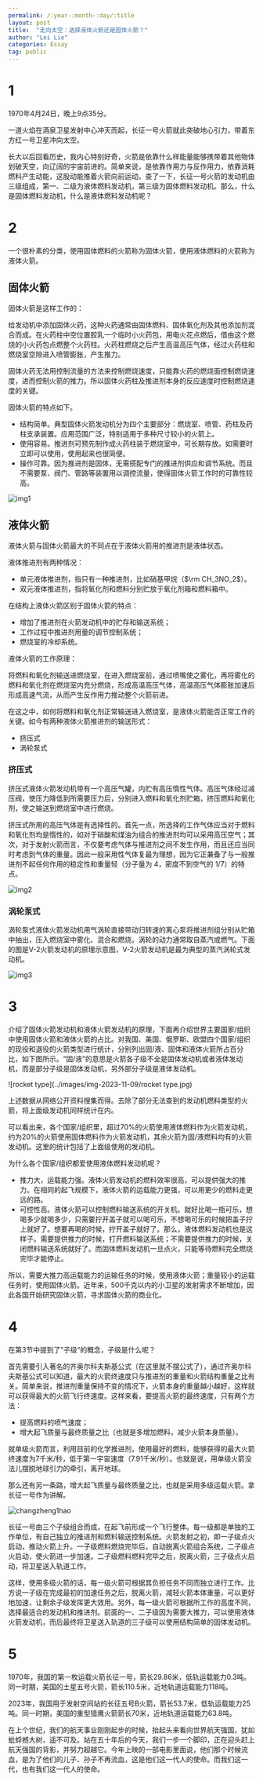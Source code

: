 ```yaml
---
permalink: /:year-:month-:day/:title
layout: post
title:  "走向太空：选择液体火箭还是固体火箭？"
author: "Lei Lie"
categories: Essay
tag: public
---
```


# 1

1970年4月24日，晚上9点35分。

一道火焰在酒泉卫星发射中心冲天而起，长征一号火箭就此突破地心引力，带着东方红一号卫星冲向太空。

长大以后回看历史，我内心特别好奇，火箭是依靠什么样能量能够携带着其他物体划破天空，向辽阔的宇宙前进的。简单来说，是依靠作用力与反作用力，依靠消耗燃料产生动能，这股动能推着火箭向前运动。查了一下，长征一号火箭的发动机由三级组成，第一、二级为液体燃料发动机，第三级为固体燃料发动机。那么，什么是固体燃料发动机，什么是液体燃料发动机呢？

# 2

一个很朴素的分类，使用固体燃料的火箭称为固体火箭，使用液体燃料的火箭称为液体火箭。

## 固体火箭

固体火箭是这样工作的：

给发动机中添加固体火药，这种火药通常由固体燃料、固体氧化剂及其他添加剂混合而成。在火药柱中空位置胶乳一个临时小火药包，用电火花点燃后，借由这个燃烧的小火药包点燃整个火药柱。火药柱燃烧之后产生高温高压气体，经过火药柱和燃烧室空隙进入喷管膨胀，产生推力。

固体火药无法用控制流量的方法来控制燃烧速度，只能靠火药的燃烧面控制燃烧速度，进而控制火箭的推力。所以固体火药柱及推进剂本身的反应速度时控制燃烧速度的关键。

固体火箭的特点如下。

- 结构简单。典型固体火箭发动机分为四个主要部分：燃烧室、喷管、药柱及药柱支承装置。应用范围广泛，特别适用于多种尺寸较小的火箭上。
- 使用容易。推进剂可预先制作成火药柱装于燃烧室中，可长期存放。如需要时立即可以使用，使用起来也很简便。
- 操作可靠。因为推进剂是固体，无需搭配专门的推进剂供应和调节系统。而且不需要泵、阀门、管路等装置用以调控流量，使得固体火箭工作时的可靠性较高。

![img1](../images/img-2023-11-09/img1.png)

## 液体火箭

液体火箭与固体火箭最大的不同点在于液体火箭用的推进剂是液体状态。

液体推进剂有两种情况：

- 单元液体推进剂，指只有一种推进剂，比如硝基甲烷（$\rm CH_3NO_2$）。
- 双元液体推进剂，指将氧化剂和燃料分别贮放于氧化剂箱和燃料箱中。

在结构上液体火箭区别于固体火箭的特点：

- 增加了推进剂在火箭发动机中的贮存和输送系统；
- 工作过程中推进剂用量的调节控制系统；
- 燃烧室的冷却系统。

液体火箭的工作原理：

将燃料和氧化剂输送进燃烧室，在进入燃烧室前，通过喷嘴使之雾化，再将雾化的燃料和氧化剂在燃烧室内充分燃烧，形成高温高压气体，高温高压气体膨胀加速后形成高速气流，从而产生反作用力推动整个火箭前进。

在这之中，如何将燃料和氧化剂正常输送进入燃烧室，是液体火箭能否正常工作的关键。如今有两种液体火箭推进剂的输送形式：

- 挤压式
- 涡轮泵式

### 挤压式

挤压式液体火箭发动机带有一个高压气罐，内贮有高压惰性气体。高压气体经过减压阀，使压力降低到所需要压力后，分别进入燃料和氧化剂贮箱，挤压燃料和氧化剂，使之输送到燃烧室中进行燃烧。

挤压式所用的高压气体是有选择性的。首先一点，所选择的工作气体应当对于燃料和氧化剂均是惰性的，如对于硝酸和煤油为组合的推进剂均可以采用高压空气；其次，对于发射火箭而言，不仅要考虑气体与推进剂之间不发生作用，而且还应当同时考虑到气体的重量。因此一般采用性气体复最为理想，因为它正兼备了与一般推进剂不起任何作用的稳定性和重量轻（分子量为 4，密度不到空气的 1/7）的特点。

![img2](../images/img-2023-11-09/img2.png)

### 涡轮泵式

涡轮泵式液体火箭发动机用气涡轮直接带动归转速的离心泵将推进剂组分别从贮箱中抽出，压入燃烧室中雾化、混合和燃烧。涡轮的动力通常取自蒸汽或燃气。下面的图是V-2火箭发动机的原理示意图，V-2火箭发动机是最为典型的蒸汽涡轮式发动机。

![img3](../images/img-2023-11-09/img3.png)

# 3

介绍了固体火箭发动机和液体火箭发动机的原理，下面再介绍世界主要国家/组织中使用固体火箭和液体火箭的占比。对我国、美国、俄罗斯、欧盟四个国家/组织的现役和退役的火箭类型进行统计，分别列出固/液、固体和液体火箭所占百分比，如下图所示。“固/液”的意思是火箭各子级不全是固体发动机或者液体发动机，而是部分子级是固体发动机，另外部分子级是液体发动机。

![rocket type](../images/img-2023-11-09/rocket type.jpg)

上述数据从网络公开资料搜集而得。去除了部分无法查到的发动机燃料类型的火箭，将上面级发动机同样统计在内。

可以看出来，各个国家/组织里，超过70%的火箭使用液体燃料作为火箭发动机，约为20%的火箭使用固体燃料作为火箭发动机，其余火箭为固/液燃料均有的火箭发动机。这里的统计包括了上面级使用的发动机。

为什么各个国家/组织都爱使用液体燃料发动机呢？

- 推力大，运载能力强。液体火箭发动机的燃料效率很高，可以提供强大的推力。在相同的起飞规模下，液体火箭的运载能力更强，可以用更少的燃料走更远的路。
- 可控性高。液体火箭可以控制燃料输送系统的开关机。就好比喝一瓶可乐，想喝多少就喝多少，只需要拧开盖子就可以喝可乐，不想喝可乐的时候把盖子拧上就好了。想要再喝的时候，拧开盖子就好了。那么，液体燃料发动机也是这样子。需要提供推力的时候，打开燃料输送系统；不需要提供推力的时候，关闭燃料输送系统就好了。而固体燃料发动机一旦点火，只能等待燃料完全燃烧完毕才能停止。

所以，需要大推力高运载能力的运输任务的时候，使用液体火箭；重量较小的运载任务时，使用固体火箭。近年来，500千克以内的小卫星的发射需求不断增加，因此各国开始研究固体火箭，寻求固体火箭的商业化。

# 4

在第3节中提到了”子级“的概念，子级是什么呢？

首先需要引入著名的齐奥尔科夫斯基公式（在这里就不摆公式了），通过齐奥尔科夫斯基公式可以知道，最大的火箭终速度只与推进剂的重量和火箭结构重量之比有关。简单来说，推进剂重量保持不变的情况下，火箭本身的重量越小越好，这样就可以获得最大的火箭飞行终速度。这样来看，要提高火箭的最终速度，只有两个方法：

- 提高燃料的喷气速度；
- 增大起飞质量与最终质量之比（也就是多增加燃料，减少火箭本身质量）。

就单级火箭而言，利用目前的化学推进剂，使用最好的燃料，能够获得的最大火箭终速度为7千米/秒，低于第一宇宙速度（7.91千米/秒）。也就是说，用单级火箭没法儿摆脱地球引力的牵引，离开地球。

那么还有另一条路，增大起飞质量与最终质量之比，也就是采用多级运载火箭。拿长征一号作为讲解。

![changzheng1hao](../images/img-2023-11-09/changzheng1hao.webp)

长征一号由三个子级组合而成，在起飞前形成一个飞行整体。每一级都是单独的工作单位，有自己独立的推进剂和燃料输送控制系统。火箭发射之初，即一子级点火启动，推动火箭上升。一子级燃料燃烧完毕后，自动脱离火箭组合系统，二子级点火启动，使火箭进一步加速。二子级燃料燃料完毕之后，脱离火箭，三子级点火启动，将卫星送入轨道工作。

这样，使用多级火箭的话，每一级火箭可根据其负担任务不同而独立进行工作。比方说一子级在完成最初的加速任务之后，脱离火箭，减轻火箭本体重量，可以更好地加速，让剩余子级发挥更大效用。另外，每一级火箭可根据所工作的高度不同，选择最适合的发动机和推进剂。前面的一、二子级因为需要大推力，可以使用液体火箭发动机，而后最终将卫星送入轨道的三子级可以使用结构简单的固体发动机。

# 5

1970年，我国的第一枚运载火箭长征一号，箭长29.86米，低轨运载能力0.3吨。同一时期，美国的土星五号火箭，箭长110.5米，近地轨道运载能力118吨。

2023年，我国用于发射空间站的长征五号B火箭，箭长53.7米，低轨运载能力25吨。同一时期，美国的重型猎鹰火箭箭长70米，近地轨道运载能力63.8吨。

在上个世纪，我们的航天事业刚刚起步的时候，抬起头来看向世界航天强国，犹如蚍蜉撼大树，遥不可及。站在五十年后的今天，我们一步一个脚印，正在迎头赶上航天强国的背影，并努力超越它。今年上映的一部电影里面说，他们那个时候流血，是为了他们的儿子、孙子不再流血，这是他们这一代人的使命。而我们这一代，也有我们这一代人的使命。